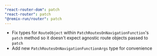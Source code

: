 ```yaml
---
"react-router-dom": patch
"react-router": patch
"@remix-run/router": patch
---
```


- Fix types for `RouteObject` within `PatchRoutesOnNavigationFunction`'s `patch` method so it doesn't expect agnostic route objects passed to `patch`
- Add new `PatchRoutesOnNavigationFunctionArgs` type for convenience
